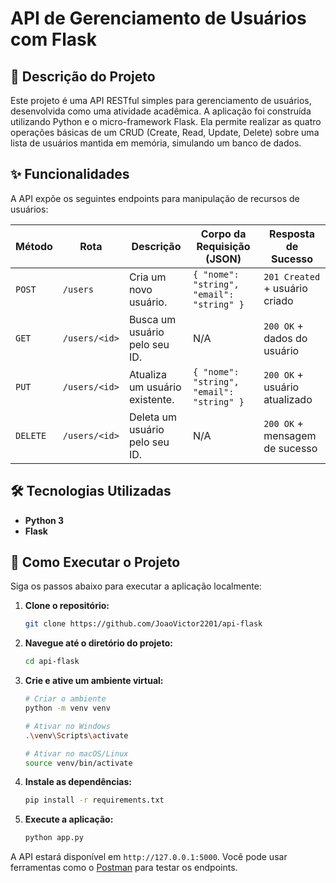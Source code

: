 # API de Gerenciamento de Usuários com Flask

## 📝 Descrição do Projeto

Este projeto é uma API RESTful simples para gerenciamento de usuários, desenvolvida como uma atividade acadêmica. A aplicação foi construída utilizando Python e o micro-framework Flask. Ela permite realizar as quatro operações básicas de um CRUD (Create, Read, Update, Delete) sobre uma lista de usuários mantida em memória, simulando um banco de dados.

## ✨ Funcionalidades

A API expõe os seguintes endpoints para manipulação de recursos de usuários:

| Método | Rota               | Descrição                              | Corpo da Requisição (JSON)             | Resposta de Sucesso          |
|--------|--------------------|----------------------------------------|----------------------------------------|------------------------------|
| `POST` | `/users`           | Cria um novo usuário.                  | `{ "nome": "string", "email": "string" }` | `201 Created` + usuário criado |
| `GET`  | `/users/<id>`      | Busca um usuário pelo seu ID.          | N/A                                    | `200 OK` + dados do usuário    |
| `PUT`  | `/users/<id>`      | Atualiza um usuário existente.         | `{ "nome": "string", "email": "string" }` | `200 OK` + usuário atualizado  |
| `DELETE`| `/users/<id>`     | Deleta um usuário pelo seu ID.         | N/A                                    | `200 OK` + mensagem de sucesso |

## 🛠️ Tecnologias Utilizadas

* **Python 3**
* **Flask**

## 🚀 Como Executar o Projeto

Siga os passos abaixo para executar a aplicação localmente:

1. **Clone o repositório:**
   ```bash
   git clone https://github.com/JoaoVictor2201/api-flask
   ```

2. **Navegue até o diretório do projeto:**
   ```bash
   cd api-flask
   ```

3. **Crie e ative um ambiente virtual:**
   ```bash
   # Criar o ambiente
   python -m venv venv

   # Ativar no Windows
   .\venv\Scripts\activate

   # Ativar no macOS/Linux
   source venv/bin/activate
   ```

4. **Instale as dependências:**
   ```bash
   pip install -r requirements.txt
   ```

5. **Execute a aplicação:**
   ```bash
   python app.py
   ```

A API estará disponível em `http://127.0.0.1:5000`. Você pode usar ferramentas como o [Postman](https://www.postman.com/) para testar os endpoints.